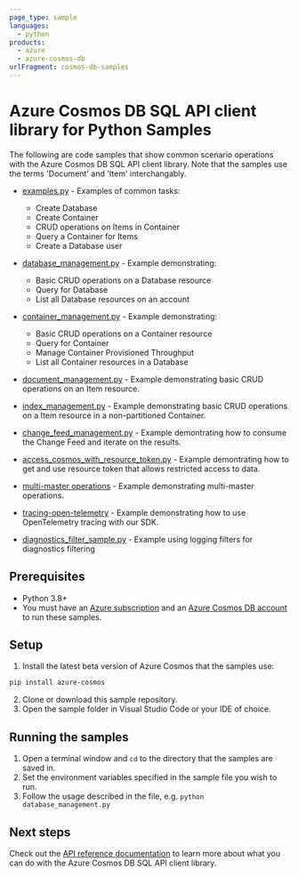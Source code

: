```yaml
---
page_type: sample
languages:
  - python
products:
  - azure
  - azure-cosmos-db
urlFragment: cosmos-db-samples
---
```


# Azure Cosmos DB SQL API client library for Python Samples

The following are code samples that show common scenario operations with the Azure Cosmos DB SQL API client library. Note that the samples use the terms 'Document' and 'Item' interchangably.

* [examples.py](https://github.com/Azure/azure-sdk-for-python/tree/main/sdk/cosmos/azure-cosmos/samples/examples.py) - Examples of common tasks:
    * Create Database
    * Create Container
    * CRUD operations on Items in Container
    * Query a Container for Items
    * Create a Database user

* [database_management.py](https://github.com/Azure/azure-sdk-for-python/tree/main/sdk/cosmos/azure-cosmos/samples/database_management.py) - Example demonstrating:
    * Basic CRUD operations on a Database resource
    * Query for Database
    * List all Database resources on an account

* [container_management.py](https://github.com/Azure/azure-sdk-for-python/tree/main/sdk/cosmos/azure-cosmos/samples/container_management.py) - Example demonstrating:
    * Basic CRUD operations on a Container resource
    * Query for Container
    * Manage Container Provisioned Throughput
    * List all Container resources in a Database


* [document_management.py](https://github.com/Azure/azure-sdk-for-python/tree/main/sdk/cosmos/azure-cosmos/samples/document_management.py) - Example demonstrating basic CRUD operations on an Item resource.


* [index_management.py](https://github.com/Azure/azure-sdk-for-python/tree/main/sdk/cosmos/azure-cosmos/samples/index_management.py) - Example demonstrating basic CRUD operations on a Item resource in a non-partitioned Container.


* [change_feed_management.py](https://github.com/Azure/azure-sdk-for-python/tree/main/sdk/cosmos/azure-cosmos/samples/change_feed_management.py) - Example demontrating how to consume the Change Feed and iterate on the results.


* [access_cosmos_with_resource_token.py](https://github.com/Azure/azure-sdk-for-python/tree/main/sdk/cosmos/azure-cosmos/samples/access_cosmos_with_resource_token.py) - Example demontrating how to get and use resource token that allows restricted access to data.


* [multi-master operations](https://github.com/Azure/azure-sdk-for-python/tree/main/sdk/cosmos/azure-cosmos/samples/MultiMasterOperations) - Example demonstrating multi-master operations.

* [tracing-open-telemetry](https://github.com/Azure/azure-sdk-for-python/tree/main/sdk/cosmos/azure-cosmos/samples/tracing_open_telemetry.py) - Example demonstrating how to use OpenTelemetry tracing with our SDK.

* [diagnostics_filter_sample.py](https://github.com/Azure/azure-sdk-for-python/tree/main/sdk/cosmos/azure-cosmos/samples/diagnostics_filter_sample.py) - Example using logging filters for diagnostics filtering

## Prerequisites
* Python 3.8+
* You must have an [Azure subscription](https://azure.microsoft.com/free/) and an
[Azure Cosmos DB account](https://learn.microsoft.com/azure/cosmos-db/create-sql-api-python#create-a-database-account) to run these samples.

## Setup

1. Install the latest beta version of Azure Cosmos that the samples use:

```bash
pip install azure-cosmos
```

2. Clone or download this sample repository.
3. Open the sample folder in Visual Studio Code or your IDE of choice.

## Running the samples

1. Open a terminal window and `cd` to the directory that the samples are saved in.
2. Set the environment variables specified in the sample file you wish to run.
3. Follow the usage described in the file, e.g. `python database_management.py`

## Next steps

Check out the [API reference documentation](https://aka.ms/azsdk-python-cosmos-ref) to learn more about
what you can do with the Azure Cosmos DB SQL API client library.
